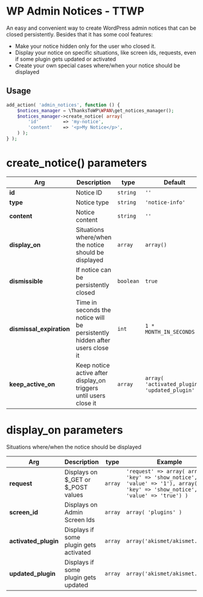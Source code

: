 # WP Admin Notices - TTWP
An easy and convenient way to create WordPress admin notices that can be closed persistently. Besides that it has some cool features:
* Make your notice hidden only for the user who closed it.
* Display your notice on specific situations, like screen ids, requests, even if some plugin gets updated or activated
* Create your own special cases where/when your notice should be displayed

## Usage

```php
add_action( 'admin_notices', function () {
	$notices_manager = \ThanksToWP\WPAN\get_notices_manager();
	$notices_manager->create_notice( array(
		'id'         => 'my-notice',
		'content'    => '<p>My Notice</p>',		
	) );
} );
```

# create_notice() parameters

|Arg                |Description                    |type    |Default          |              
|----------------|-------------------------------|--------|---------------------------|
|**id**| Notice ID            |`string`              |`''`
|**type**| Notice type          |`string`              |`'notice-info'`
|**content**|Notice content   |`string`              |`''` 
|**display_on**|Situations where/when the notice should be displayed| `array` | `array()` 
|**dismissible**|If notice can be persistently closed   |`boolean`              |`true`|
|**dismissal_expiration**|Time in seconds the notice will be persistently hidden after users close it| `int` | `1 * MONTH_IN_SECONDS`
|**keep_active_on**|Keep notice active after display_on triggers until users close it| `array` | `array( 'activated_plugin', 'updated_plugin' )`

# display_on parameters
Situations where/when the notice should be displayed

|Arg                |Description                    |type    |Example |               
|----------------|-------------------------------|--------|---------------------------|
|**request**| Displays on $_GET or $_POST values            |`array`              |`'request' => array( array( 'key' => 'show_notice', 'value' => '1'), array( 'key' => 'show_notice', 'value' => 'true') )`|
|**screen_id**| Displays on Admin Screen Ids            |`array`              |`array( 'plugins' )`|
|**activated_plugin**| Displays if some plugin gets activated            |`array`              |`array('akismet/akismet.php')`|
|**updated_plugin**| Displays if some plugin gets updated|`array`              |`array('akismet/akismet.php')`|
